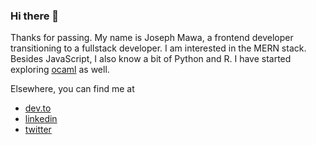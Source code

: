 ### Hi there 👋

Thanks for passing. My name is Joseph Mawa, a frontend developer transitioning to a fullstack developer. I am interested in the MERN stack. Besides JavaScript, I also know a bit of Python and R. I have started exploring [ocaml](https://ocaml.org/learn/) as well. 

Elsewhere, you can find me at
- [dev.to](https://dev.to/nibble)
- [linkedin](https://www.linkedin.com/in/joseph-mawa-465000203/)
- [twitter](https://twitter.com/MJMAWA)
